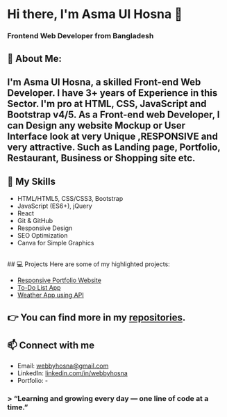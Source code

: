 # Hi there, I'm Asma Ul Hosna 👋
### Frontend Web Developer from Bangladesh

## 👩 About Me:
I'm Asma Ul Hosna, a skilled Front-end Web Developer.
I have 3+ years of Experience in this Sector. I'm pro at HTML, CSS, JavaScript and Bootstrap v4/5. As a Front-end web Developer, I can Design any website Mockup or User Interface look at very Unique ,RESPONSIVE and very attractive. Such as Landing page, Portfolio, Restaurant, Business or Shopping site etc.
<br>
---
## 🚀 My Skills
- HTML/HTML5, CSS/CSS3, Bootstrap  
- JavaScript (ES6+), jQuery  
- React  
- Git & GitHub  
- Responsive Design
- SEO Optimization
- Canva for Simple Graphics
<br>
## 💻 Projects
Here are some of my highlighted projects:

- [Responsive Portfolio Website](https://github.com/webbyhosna/alisha-zohal-portfolio)  
- [To-Do List App](https://github.com/webbyhosna/organic_veg)  
- [Weather App using API](https://github.com/webbyhosna/chips-website)  

👉 You can find more in my [repositories](https://github.com/webbyhosna?tab=repositories).
---

## 📫 Connect with me
- Email: webbyhosna@gmail.com  
- LinkedIn: [linkedin.com/in/webbyhosna](https://www.linkedin.com/in/asma-ul-hosna-4a6193367/)
- Portfolio: -  

### > “Learning and growing every day — one line of code at a time.”
